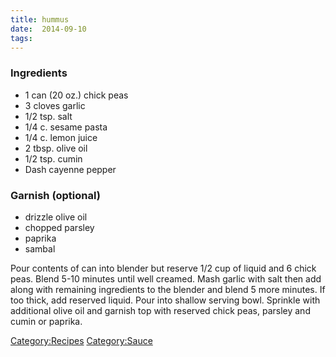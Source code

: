```yaml
---
title: hummus
date:  2014-09-10
tags:
---
```

### Ingredients

-   1 can (20 oz.) chick peas
-   3 cloves garlic
-   1/2 tsp. salt
-   1/4 c. sesame pasta
-   1/4 c. lemon juice
-   2 tbsp. olive oil
-   1/2 tsp. cumin
-   Dash cayenne pepper

### Garnish (optional)

-   drizzle olive oil
-   chopped parsley
-   paprika
-   sambal

Pour contents of can into blender but reserve 1/2 cup of liquid and 6
chick peas. Blend 5-10 minutes until well creamed. Mash garlic with salt
then add along with remaining ingredients to the blender and blend 5
more minutes. If too thick, add reserved liquid. Pour into shallow
serving bowl. Sprinkle with additional olive oil and garnish top with
reserved chick peas, parsley and cumin or paprika.

<Category:Recipes> <Category:Sauce>

